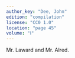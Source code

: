 ```yaml
---
author_key: "Dee, John"
edition: "compilation"
license: "CC0 1.0"
location: "page 45"
volume: "Ⅰ"
---
```

Mr. Laward and Mr. Alred.
